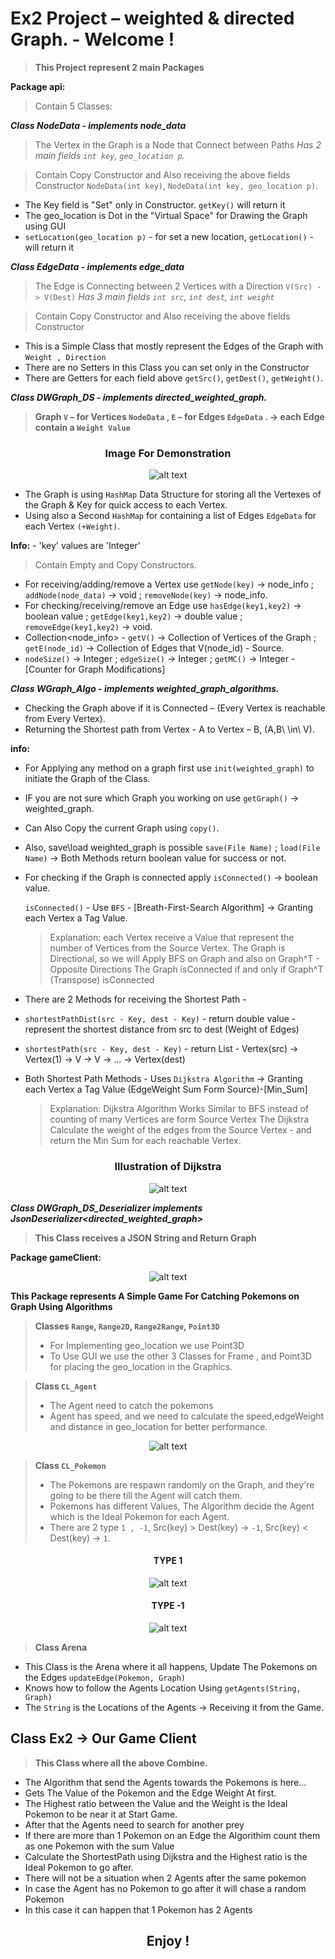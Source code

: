 # Ex2 Project – weighted & directed Graph. - Welcome !

>**This Project represent 2 main Packages**

**Package api:**

>Contain 5 Classes:

**_Class NodeData - implements node_data_**

>The Vertex in the Graph is a Node that Connect between Paths
>*Has 2 main fields `int key`, `geo_location p`.*

>Contain Copy Constructor and Also receiving the above fields Constructor
> `NodeData(int key)`, `NodeData(int key, geo_location p)`.

* The Key field is "Set" only in Constructor. `getKey()` will return it
* The geo_location is Dot in the "Virtual Space" for Drawing the Graph using GUI
* `setLocation(geo_location p)` - for set a new location,  `getLocation()` - will return it


**_Class EdgeData - implements edge_data_**

>The Edge is Connecting between 2 Vertices with a Direction `V(Src) -> V(Dest)`
>*Has 3 main fields `int src`, `int dest`, `int weight`*

>Contain Copy Constructor and Also receiving the above fields Constructor

* This is a Simple Class that mostly represent the Edges of the Graph with `Weight , Direction`
* There are no Setters in this Class you can set only in the Constructor 
* There are Getters for each field above `getSrc()`, `getDest()`, `getWeight()`.

**_Class DWGraph_DS - implements directed_weighted_graph._**

>**Graph `V` – for Vertices `NodeData` , `E` – for Edges `EdgeData` . -> each Edge contain a `Weight Value`**

<center> 
<h3> Image For Demonstration </h3>

  ![alt text](https://i.ibb.co/19PncRT/For-1.png)
</center> 

* The Graph is using `HashMap` Data Structure for storing all the Vertexes of the Graph & Key for quick access to each Vertex.
* Using also a Second `HashMap` for containing a list of Edges `EdgeData` for each Vertex `(+Weight)`.

**Info:**  - 'key' values are 'Integer'
>Contain Empty and Copy Constructors.

* For receiving/adding/remove a Vertex use `getNode(key)` -> node_info ; `addNode(node_data)` -> void ; `removeNode(key)` -> node_info.
* For checking/receiving/remove an Edge use `hasEdge(key1,key2)` -> boolean value ; `getEdge(key1,key2)` -> double value ; `removeEdge(key1,key2)` -> void.
* Collection<node_info> - `getV()` -> Collection of Vertices of the Graph ; `getE(node_id)` -> Collection of Edges that V(node_id) - Source.
* `nodeSize()` -> Integer ; `edgeSize()` -> Integer ; `getMC()` -> Integer - [Counter for Graph Modifications]



**_Class WGraph_Algo - implements weighted_graph_algorithms._**

* Checking the Graph above if it is Connected – (Every Vertex is reachable from Every Vertex).
* Returning the Shortest path from Vertex - A to Vertex – B, (A,B\ \in\ V).

**info:**

* For Applying any method on a graph first use `init(weighted_graph)` to initiate the Graph of the Class.
* IF you are not sure which Graph you working on use `getGraph()` -> weighted_graph.
* Can Also Copy the current Graph using `copy()`.  
* Also, save\load weighted_graph is possible `save(File Name)` ; `load(File Name)` -> Both Methods return boolean value for success or not. 
* For checking if the Graph is connected apply `isConnected()` -> boolean value.

  `isConnected()` - Use `BFS` - [Breath-First-Search Algorithm] -> Granting each Vertex a Tag Value.
  > Explanation: each Vertex receive a Value that represent the number of Vertices from the Source Vertex.
  > The Graph is Directional, so we will Apply BFS on Graph and also on Graph^T - Opposite Directions
  > The Graph isConnected if and only if Graph^T (Transpose) isConnected

* There are 2 Methods for receiving the Shortest Path -

* `shortestPathDist(src - Key, dest - Key)` - return double value - represent the shortest distance from src to dest (Weight of Edges) 
* `shortestPath(src - Key, dest - Key)` - return List - Vertex(src) -> Vertex(1) -> V -> V -> ... -> Vertex(dest) 
* Both Shortest Path Methods - Uses `Dijkstra Algorithm` -> Granting each Vertex a Tag Value (EdgeWeight Sum Form Source)-[Min_Sum] 

  >Explanation: Dijkstra Algorithm Works Similar to BFS instead of counting of many Vertices are form Source Vertex
  > The Dijkstra Calculate the weight of the edges from the Source Vertex - and return the Min Sum for each reachable Vertex.

<center> 
<h3> Illustration of Dijkstra </h3>

![alt text](https://upload.wikimedia.org/wikipedia/commons/5/57/Dijkstra_Animation.gif)

</center>

**_Class DWGraph_DS_Deserializer implements JsonDeserializer<directed_weighted_graph>_**

>**This Class receives a JSON String and Return Graph**

**Package gameClient:**

<center>

![alt text](https://i.ibb.co/nQS2Pr6/Game.png)

</center>

**This Package represents A Simple Game For Catching Pokemons on Graph Using Algorithms**

>**Classes `Range`, `Range2D`, `Range2Range`, `Point3D`**
> * For Implementing geo_location we use Point3D
> * To Use GUI we use the other 3 Classes for Frame , and Point3D for placing the geo_location in the Graphics.
 

>**Class `CL_Agent`**
> * The Agent need to catch the pokemons
> * Agent has speed, and we need to calculate the speed,edgeWeight and distance in geo_location for better performance.

<center> 

![alt text](https://i.ibb.co/jfCphSx/agent.png)

</center>

>**Class `CL_Pokemon`**
> * The Pokemons are respawn randomly on the Graph, and they're going to be there till the Agent will catch them.
> * Pokemons has different Values, The Algorithm decide the Agent which is the Ideal Pokemon for each Agent.
> * There are 2 type `1 , -1`, Src(key) > Dest(key) -> `-1`, Src(key) < Dest(key) -> `1`.

<center> 
<h4> TYPE 1 </h4>

![alt text](https://i.ibb.co/Bst465z/pokemon-Type1.png)

<h4> TYPE -1 </h4>

![alt text](https://i.ibb.co/8sbsVK8/pokemon-Type-Minus1.png)

</center> 

>**Class Arena**

* This Class is the Arena where it all happens, Update The Pokemons on the Edges `updateEdge(Pokemon, Graph)`
* Knows how to follow the Agents Location Using `getAgents(String, Graph)`
* The `String` is the Locations of the Agents -> Receiving it from the Game.

<h2>Class Ex2 -> Our Game Client</h2>

>**This Class where all the above Combine.**

* The Algorithm that send the Agents towards the Pokemons is here...
* Gets The Value of the Pokemon and the Edge Weight At first.
* The Highest ratio between the Value and the Weight is the Ideal Pokemon to be near it at Start Game.
* After that the Agents need to search for another prey 
* If there are more than 1 Pokemon on an Edge the Algorithim count them as one Pokemon with the sum Value
* Calculate the ShortestPath using Dijkstra and the Highest ratio is the Ideal Pokemon to go after.
* There will not be a situation when 2 Agents after the same pokemon 
* In case the Agent has no Pokemon to go after it will chase a random Pokemon
* In this case it can happen that 1 Pokemon has 2 Agents 


<center>

<h2> Enjoy ! </h2>

</center>